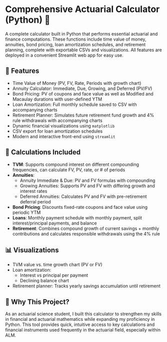 # Comprehensive Actuarial Calculator (Python) 🧮

A complete calculator built in Python that performs essential actuarial and finance computations. These functions include time value of money, annuities, bond pricing, loan amortization schedules, and retirement planning, complete with exportable CSVs and visualizations. All features are deployed in a convenient Streamlit web app for easy use.

## 📌 Features

- Time Value of Money (PV, FV, Rate, Periods with growth chart)  
- Annuity Calculator: Immediate, Due, Growing, and Deferred (PV/FV)  
- Bond Pricing: PV of coupons and face value as well as Modified and Macaulay durations with user-defined YTM  
- Loan Amortization: Full monthly schedule saved to CSV with accompanying charts  
- Retirement Planner: Simulates future retirement fund growth and 4% rule withdrawals with accompanying charts
- Dynamic financial visualizations using `matplotlib`  
- CSV export for loan amortization schedules
- Modern and interactive front-end using `streamlit`

## 🧮 Calculations Included

- **TVM**: Supports compound interest on different compounding frequencies, can calculate FV, PV, rate, or # of periods
- **Annuities**:
  - Annuity Immediate & Due: PV and FV formulas with compounding
  - Growing Annuities: Supports PV and FV with differing growth and interest rates  
  - Deferred Annuities: Calculates PV and FV with pre-retirement deferral period  
- **Bond Pricing**: Discounts fixed-rate coupons and face value using periodic YTM  
- **Loans**: Monthly payment schedule with monthly payment, split interest/principal payments, and balance
- **Retirement**: Combines compound growth of current savings + monthly contributions and calculates responsible withdrawals using the 4% rule

## 📊 Visualizations

- TVM value vs. time growth chart (PV or FV)  
- Loan amortization:
  - Interest vs principal per payment
  - Declining balance chart  
- Retirement planner: Tracks yearly savings accumulation until retirement  

## 💼 Why This Project?

As an actuarial science student, I built this calculator to strengthen my skills in financial and actuarial mathematics while expanding my proficiency in Python. This tool provides quick, intuitive access to key calculations and financial instruments used frequently in the actuarial field, especially within ALM.
